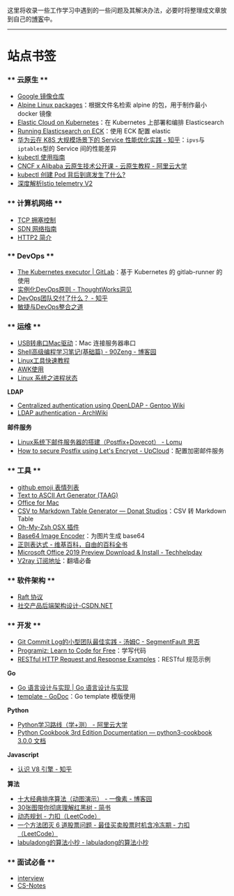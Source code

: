 这里将收录一些工作学习中遇到的一些问题及其解决办法，必要时将整理成文章放到自己的[博客](https://mydream.ink/posts/)中。

---

# 站点书签

<!-- tabs:start -->

### ** 云原生 **

- [Google 镜像仓库](https://console.cloud.google.com/gcr/images/google-containers/GLOBAL)
- [Alpine Linux packages](https://pkgs.alpinelinux.org/contents)：根据文件名检索 alpine 的包，用于制作最小 docker 镜像
- [Elastic Cloud on Kubernetes](https://www.elastic.co/cn/elastic-cloud-kubernetes)：在 Kubernetes 上部署和编排 Elasticsearch
- [Running Elasticsearch on ECK](https://www.elastic.co/guide/en/cloud-on-k8s/current/k8s-elasticsearch-specification.html)：使用 ECK 配置 elastic
- [华为云在 K8S 大规模场景下的 Service 性能优化实践 - 知乎](https://zhuanlan.zhihu.com/p/37230013)：`ipvs`与`iptables`型的 Service 间的性能差异
- [kubectl 使用指南](https://kubectl.docs.kubernetes.io/)
- [CNCF x Alibaba 云原生技术公开课 - 云原生教程 - 阿里云大学](https://edu.aliyun.com/roadmap/cloudnative)
- [kubectl 创建 Pod 背后到底发生了什么?](https://fuckcloudnative.io/posts/what-happens-when-k8s/)
- [深度解析Istio telemetry V2](https://zhuanlan.zhihu.com/p/136112888)

### ** 计算机网络 **

- [TCP 拥塞控制](https://zhuanlan.zhihu.com/p/37379780)
- [SDN 网络指南](https://www.bookstack.cn/read/sdn-handbook/SUMMARY.md)
- [HTTP2 简介](https://developers.google.com/web/fundamentals/performance/http2/?hl=zh-cn)

### ** DevOps **

- [The Kubernetes executor | GitLab](https://docs.gitlab.com/runner/executors/kubernetes.html)：基于 Kubernetes 的 gitlab-runner 的使用
- [实例化DevOps原则 - ThoughtWorks洞见](https://insights.thoughtworks.cn/instantiate-the-principles-of-devops/)
- [DevOps团队交付了什么？ - 知乎](https://zhuanlan.zhihu.com/p/28716423)
- [敏捷与DevOps整合之道](https://www.tapd.cn/forum/view/52101)

### ** 运维 **

- [USB转串口Mac驱动](http://www.prolific.com.tw/US/ShowProduct.aspx?p_id=229&pcid=41)：Mac 连接服务器串口
- [Shell高级编程学习笔记(基础篇) - 90Zeng - 博客园](https://www.cnblogs.com/90zeng/p/shellNotes.html)
- [Linux工具快速教程](https://linuxtools-rst.readthedocs.io/zh_CN/latest/index.html)
- [AWK使用](https://book.saubcy.com/AwkInAction/)
- [Linux 系统之进程状态](https://cloud.tencent.com/developer/article/1568077)

**LDAP**

- [Centralized authentication using OpenLDAP - Gentoo Wiki](https://wiki.gentoo.org/wiki/Centralized_authentication_using_OpenLDAP)
- [LDAP authentication - ArchWiki](https://wiki.archlinux.org/index.php/LDAP_authentication)

**邮件服务**

- [Linux系统下邮件服务器的搭建（Postfix+Dovecot） - Lomu](http://lomu.me/post/linux-email-server)
- [How to secure Postfix using Let's Encrypt - UpCloud](https://upcloud.com/community/tutorials/secure-postfix-using-lets-encrypt/)：配置加密邮件服务

### ** 工具 **

- [github emoji 表情列表](https://gist.github.com/rxaviers/7360908)
- [Text to ASCII Art Generator (TAAG)](http://patorjk.com/software/taag/#p=display&f=Graffiti&t=Type%20Something%20)
- [Office for Mac](https://docs.microsoft.com/en-us/officeupdates/update-history-office-for-mac)
- [CSV to Markdown Table Generator — Donat Studios](https://donatstudios.com/CsvToMarkdownTable)：CSV 转 Markdown Table
- [Oh-My-Zsh OSX 插件](https://github.com/ohmyzsh/ohmyzsh/tree/master/plugins/osx)
- [Base64 Image Encoder](https://www.base64-image.de/)：为图片生成 base64
- [正则表达式 - 维基百科，自由的百科全书](https://zh.wikipedia.org/wiki/%E6%AD%A3%E5%88%99%E8%A1%A8%E8%BE%BE%E5%BC%8F#PCRE%E8%A1%A8%E8%BE%BE%E5%BC%8F%E5%85%A8%E9%9B%86)
- [Microsoft Office 2019 Preview Download & Install - Techhelpday](https://techhelpday.com/microsoft-office-2019/)
- [V2ray 订阅地址](https://www.butnono.com/latest-2020-freevpn-v2ray-ss-ssr-address.html)：翻墙必备

### ** 软件架构 **

- [Raft 协议](http://thesecretlivesofdata.com/raft/)
- [社交产品后端架构设计-CSDN.NET](https://www.csdn.net/article/2015-08-10/2825423)

### ** 开发 **

- [Git Commit Log的小型团队最佳实践 - 汤姆C - SegmentFault 思否](https://segmentfault.com/a/1190000015434246)
- [Programiz: Learn to Code for Free](https://www.programiz.com/)：学写代码
- [RESTful HTTP Request and Response Examples](https://docs.tibco.com/pub/tpm-rest/1.0.0/doc/html/GUID-BAA2DC07-D7DC-49BD-80A5-B4998B56B9BF.html)：RESTful 规范示例

**Go**

- [Go 语言设计与实现 | Go 语言设计与实现](https://draveness.me/golang/)
- [template - GoDoc](https://pkg.go.dev/text/template)：Go template 模版使用

**Python**

- [Python学习路线（学+测） - 阿里云大学](https://edu.aliyun.com/roadmap/python)
- [Python Cookbook 3rd Edition Documentation — python3-cookbook 3.0.0 文档](https://python3-cookbook.readthedocs.io/zh_CN/latest/index.html)

**Javascript**

- [认识 V8 引擎 - 知乎](https://zhuanlan.zhihu.com/p/27628685)

**算法**

- [十大经典排序算法（动图演示） - 一像素 - 博客园](https://www.cnblogs.com/onepixel/p/7674659.html)
- [30张图带你彻底理解红黑树 - 简书](https://www.jianshu.com/p/e136ec79235c)
- [动态规划 - 力扣（LeetCode）](https://leetcode-cn.com/tag/dynamic-programming/)
- [一个方法团灭 6 道股票问题 - 最佳买卖股票时机含冷冻期 - 力扣（LeetCode）](https://leetcode-cn.com/problems/best-time-to-buy-and-sell-stock-with-cooldown/solution/yi-ge-fang-fa-tuan-mie-6-dao-gu-piao-wen-ti-by-lab/)
- [labuladong的算法小抄 - labuladong的算法小抄](https://labuladong.gitbook.io/algo/)

### ** 面试必备 **

- [interview](https://interview.huihut.com)
- [CS-Notes](https://cyc2018.github.io/CS-Notes)

<!-- tabs:end -->
